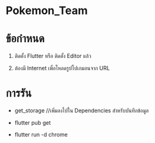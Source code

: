 # Pokemon_Team

# ข้อกำหนด 

1. ติดตั้ง Flutter หรือ ติดตั้ง Editor แล้ว

2. ต้องมี Internet เพื่อโหลดรูปโปเกมอนจาก URL



# การรัน

- get_storage    //เพิ่มลงไปใน Dependencies สำหรับบันทึกข้อมูล

- flutter pub get

- flutter run -d chrome

